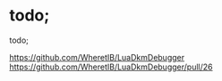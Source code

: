 # todo;

todo;

https://github.com/WheretIB/LuaDkmDebugger <br/>
https://github.com/WheretIB/LuaDkmDebugger/pull/26
